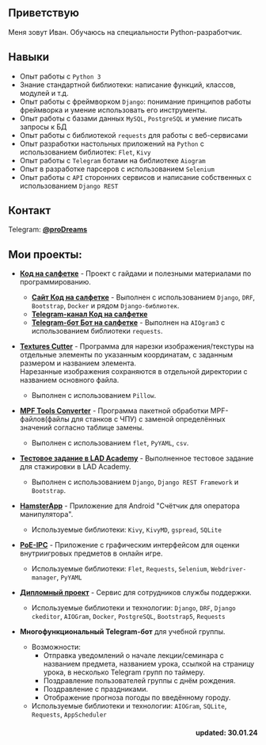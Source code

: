 ## Приветствую  
Меня зовут Иван. Обучаюсь на специальности Python-разработчик.

## Навыки
- Опыт работы с `Python 3`
- Знание стандартной библиотеки: написание функций, классов, модулей и т.д.
- Опыт работы с фреймворком `Django`: понимание принципов работы фреймворка и умение использовать его инструменты.
- Опыт работы с базами данных `MySQL`, `PostgreSQL` и умение писать запросы к БД
- Опыт работы с библиотекой `requests` для работы с веб-сервисами
- Опыт разработки настольных приложений на `Python` с использованием библиотек: `Flet`, `Kivy`
- Опыт работы с `Telegram` ботами на библиотеке `Aiogram`
- Опыт в разработке парсеров с использованием `Selenium`
- Опыт работы с `API` сторонних сервисов и написание собственных с использованием `Django REST`

## Контакт
Telegram: [**@proDreams**](https://t.me/proDreams)

## Мои проекты:
- **[Код на салфетке](https://github.com/proDreams/pressanybutton_project)** - Проект с гайдами и полезными материалами по программированию.
    - [**Сайт Код на салфетке**](https://pressanybutton.ru/) - Выполнен с использованием `Django`, `DRF`, `Bootstrap`, `Docker` и рядом `Django-библиотек`.
    - [**Telegram-канал Код на салфетке**](https://t.me/press_any_button)
    - [**Telegram-бот Бот на салфетке**](https://t.me/press_any_button_bot) - Выполнен на `AIOgram3` с использованием библиотеки `requests`.
 
- **[Textures Cutter](https://github.com/proDreams/texture_cutter)** - Программа для нарезки изображения/текстуры на отдельные элементы по указанным координатам, с заданным размером и названием элемента.  
    Нарезанные изображения сохраняются в отдельной директории с названием основного файла.
    - Выполнен с использованием `Pillow`.

- **[MPF Tools Converter](https://github.com/proDreams/mpf_tools_converter)** - Программа пакетной обработки MPF-файлов(файлы для станков с ЧПУ) с заменой определённых значений согласно таблице замены.
    - Выполнен с использованием `flet`, `PyYAML`, `csv`.

- [**Тестовое задание в LAD Academy**](https://github.com/proDreams/lad_test_assignment) - Выполненное тестовое задание для стажировки в LAD Academy.
    - Выполнен с использованием `Django`, `Django REST Framework` и `Bootstrap`.

- [**HamsterApp**](https://github.com/proDreams/HamsterApp) - Приложение для Android "Счётчик для оператора манипулятора".
    - Используемые библиотеки: `Kivy`, `KivyMD`, `gspread`, `SQLite`

- [**PoE-IPC**](https://github.com/proDreams/PoE-IPC) - Приложение с графическим интерфейсом для оценки внутриигровых предметов в онлайн игре.  
    - Используемые библиотеки: `Flet`, `Requests`, `Selenium`, `Webdriver-manager`, `PyYAML`

- [**Дипломный проект**](https://github.com/proDreams/diploma_project) - Сервис для сотрудников службы поддержки.  
    - Используемые библиотеки и технологии: `Django`, `DRF`, `Django ckeditor`, `AIOGram`, `Docker`, `PostgreSQL`, `Bootstrap5`, `Requests`

- **Многофункциональный Telegram-бот** для учебной группы.  
    - Возможности:
        - Отправка уведомлений о начале лекции/семинара с названием предмета, названием урока, ссылкой на страницу урока, в несколько Telegram групп по таймеру.
        - Поздравление пользователей группы с днём рождения.
        - Поздравление с праздниками.
        - Отображение прогноза погоды по введённому городу.  
    - Используемые библиотеки и технологии: `AIOGram`, `SQLite`, `Requests`, `AppScheduler`
    

<h4 align="right">updated: 30.01.24</h3>
